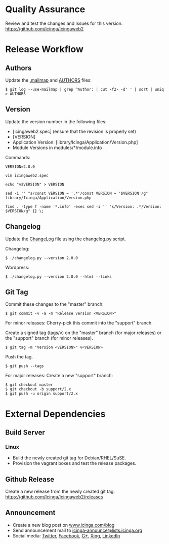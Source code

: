 # Quality Assurance

Review and test the changes and issues for this version.
https://github.com/icinga/icingaweb2

# Release Workflow

## Authors

Update the [.mailmap](.mailmap) and [AUTHORS](AUTHORS) files:

    $ git log --use-mailmap | grep ^Author: | cut -f2- -d' ' | sort | uniq > AUTHORS

## Version

Update the version number in the following files:

* [icingaweb2.spec] (ensure that the revision is properly set)
* [VERSION]
* Application Version: [library/Icinga/Application/Version.php]
* Module Versions in modules/*/module.info

Commands:

    VERSION=2.0.0

    vim icingaweb2.spec

    echo "v$VERSION" > VERSION

    sed -i '' "s/const VERSION = '.*'/const VERSION = '$VERSION'/g" library/Icinga/Application/Version.php

    find . -type f -name '*.info' -exec sed -i '' "s/Version: .*/Version: $VERSION/g" {} \;

## Changelog

Update the [ChangeLog](ChangeLog) file using
the changelog.py script.

Changelog:

    $ ./changelog.py --version 2.0.0

Wordpress:

    $ ./changelog.py --version 2.0.0 --html --links

## Git Tag

Commit these changes to the "master" branch:

    $ git commit -v -a -m "Release version <VERSION>"

For minor releases: Cherry-pick this commit into the "support" branch.

Create a signed tag (tags/v<VERSION>) on the "master" branch (for major
releases) or the "support" branch (for minor releases).

    $ git tag -m "Version <VERSION>" v<VERSION>

Push the tag.

    $ git push --tags

For major releases: Create a new "support" branch:

    $ git checkout master
    $ git checkout -b support/2.x
    $ git push -u origin support/2.x

# External Dependencies

## Build Server

### Linux

* Build the newly created git tag for Debian/RHEL/SuSE.
* Provision the vagrant boxes and test the release packages.

## Github Release

Create a new release from the newly created git tag.
https://github.com/Icinga/icingaweb2/releases

## Announcement

* Create a new blog post on www.icinga.com/blog
* Send announcement mail to icinga-announce@lists.icinga.org
* Social media: [Twitter](https://twitter.com/icinga), [Facebook](https://www.facebook.com/icinga), [G+](http://plus.google.com/+icinga), [Xing](https://www.xing.com/communities/groups/icinga-da4b-1060043), [LinkedIn](https://www.linkedin.com/groups/Icinga-1921830/about)
